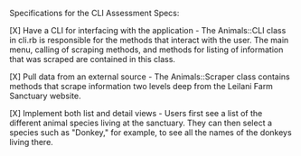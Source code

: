 Specifications for the CLI Assessment
Specs:

[X] Have a CLI for interfacing with the application - The Animals::CLI class in cli.rb is responsible for the methods that interact with the user. The main menu, calling of scraping methods, and methods for listing of information that was scraped are contained in this class.

[X] Pull data from an external source - The Animals::Scraper class contains methods that scrape information two levels deep from the Leilani Farm Sanctuary website.

[X] Implement both list and detail views - Users first see a list of the different animal species living at the sanctuary. They can then select a species such as "Donkey," for example, to see all the names of the donkeys living there. 
